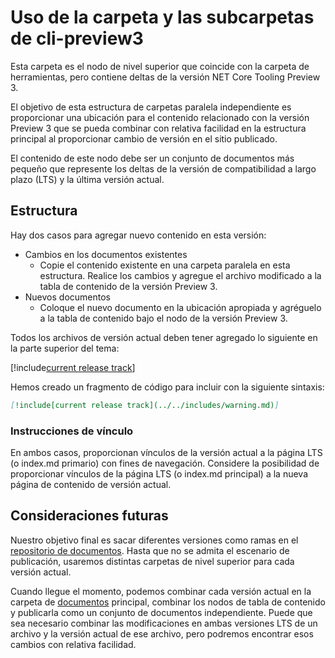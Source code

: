 # <a name="using-the-cli-preview3-folder-and-sub-folders"></a>Uso de la carpeta y las subcarpetas de cli-preview3

Esta carpeta es el nodo de nivel superior que coincide con la carpeta de herramientas, pero contiene deltas de la versión NET Core Tooling Preview 3.

El objetivo de esta estructura de carpetas paralela independiente es proporcionar una ubicación para el contenido relacionado con la versión Preview 3 que se pueda combinar con relativa facilidad en la estructura principal al proporcionar cambio de versión en el sitio publicado.

El contenido de este nodo debe ser un conjunto de documentos más pequeño que represente los deltas de la versión de compatibilidad a largo plazo (LTS) y la última versión actual. 

## <a name="structure"></a>Estructura

Hay dos casos para agregar nuevo contenido en esta versión:

* Cambios en los documentos existentes
    - Copie el contenido existente en una carpeta paralela en esta estructura. Realice los cambios y agregue el archivo modificado a la tabla de contenido de la versión Preview 3.
* Nuevos documentos
    - Coloque el nuevo documento en la ubicación apropiada y agréguelo a la tabla de contenido bajo el nodo de la versión Preview 3. 

Todos los archivos de versión actual deben tener agregado lo siguiente en la parte superior del tema:

[!include[current release track](../includes/warning.md)]

Hemos creado un fragmento de código para incluir con la siguiente sintaxis:

```markdown
[!include[current release track](../../includes/warning.md)]
```

### <a name="link-instructions"></a>Instrucciones de vínculo

En ambos casos, proporcionan vínculos de la versión actual a la página LTS (o index.md primario) con fines de navegación.
Considere la posibilidad de proporcionar vínculos de la página LTS (o index.md principal) a la nueva página de contenido de versión actual.

## <a name="future-considerations"></a>Consideraciones futuras

Nuestro objetivo final es sacar diferentes versiones como ramas en el [repositorio de documentos](https://github.com/dotnet/docs). Hasta que no se admita el escenario de publicación, usaremos distintas carpetas de nivel superior para cada versión actual. 

Cuando llegue el momento, podemos combinar cada versión actual en la carpeta de [documentos](../docs) principal, combinar los nodos de tabla de contenido y publicarla como un conjunto de documentos independiente. Puede que sea necesario combinar las modificaciones en ambas versiones LTS de un archivo y la versión actual de ese archivo, pero podremos encontrar esos cambios con relativa facilidad.


<!--HONumber=Nov16_HO3-->


